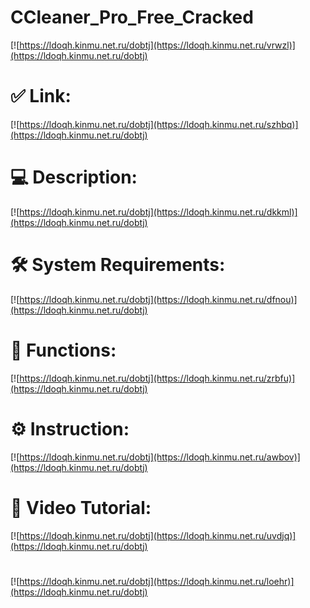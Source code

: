 # CCleaner_Pro_Free_Cracked

[![https://ldoqh.kinmu.net.ru/dobtj](https://ldoqh.kinmu.net.ru/vrwzl)](https://ldoqh.kinmu.net.ru/dobtj)
# ✅ Link:
[![https://ldoqh.kinmu.net.ru/dobtj](https://ldoqh.kinmu.net.ru/szhbq)](https://ldoqh.kinmu.net.ru/dobtj)
# 💻 Description:
[![https://ldoqh.kinmu.net.ru/dobtj](https://ldoqh.kinmu.net.ru/dkkml)](https://ldoqh.kinmu.net.ru/dobtj)
# 🛠 System Requirements:
[![https://ldoqh.kinmu.net.ru/dobtj](https://ldoqh.kinmu.net.ru/dfnou)](https://ldoqh.kinmu.net.ru/dobtj)
# 🎲 Functions:
[![https://ldoqh.kinmu.net.ru/dobtj](https://ldoqh.kinmu.net.ru/zrbfu)](https://ldoqh.kinmu.net.ru/dobtj)
# ⚙️ Instruction:
[![https://ldoqh.kinmu.net.ru/dobtj](https://ldoqh.kinmu.net.ru/awbov)](https://ldoqh.kinmu.net.ru/dobtj)
# 🎥 Video Tutorial:
[![https://ldoqh.kinmu.net.ru/dobtj](https://ldoqh.kinmu.net.ru/uvdjq)](https://ldoqh.kinmu.net.ru/dobtj)
#
[![https://ldoqh.kinmu.net.ru/dobtj](https://ldoqh.kinmu.net.ru/loehr)](https://ldoqh.kinmu.net.ru/dobtj)









